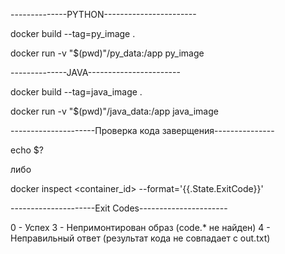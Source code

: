 --------------PYTHON-----------------------

docker build --tag=py_image .

docker run -v "$(pwd)"/py_data:/app py_image


--------------JAVA-----------------------

docker build --tag=java_image .

docker run -v "$(pwd)"/java_data:/app java_image

---------------------Проверка кода заверщения---------------

echo $?

либо

docker inspect <container_id> --format='{{.State.ExitCode}}'


---------------------Exit Codes----------------------

0 - Успех
3 - Непримонтирован образ (code.* не найден)
4 - Неправильный ответ (результат кода не совпадает с out.txt)
